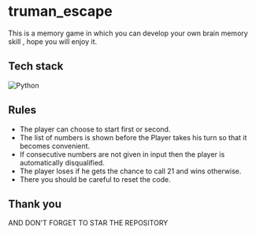  # truman_escape
This is a memory game in which you can develop your own brain memory skill , hope you will enjoy it.
## Tech stack
![Python](https://img.shields.io/badge/Python-3776AB?style=for-the-badge&logo=python&logoColor=white)
## Rules
- The player can choose to start first or second.
- The list of numbers is shown before the Player takes his turn so that it becomes convenient.
- If consecutive numbers are not given in input then the player is automatically disqualified.
- The player loses if he gets the chance to call 21 and wins otherwise.
- There you should be careful to reset the code.
## Thank you
AND DON'T FORGET TO STAR THE REPOSITORY 
